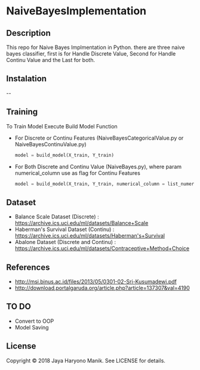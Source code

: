 # NaiveBayesImplementation
## Description
This repo for Naive Bayes Implmentation in Python. there are three naive bayes classifier, first is for Handle Discrete Value, Second for Handle Continu Value and the Last for both.

## Instalation
--

## Training
To Train Model Execute Build Model Function
 * For Discrete or Continu Features (NaiveBayesCategoricalValue.py or NaiveBayesContinuValue.py)
 
   ```python
   model = build_model(X_train, Y_train)
   ```
    
 * For Both Discrete and Continu Value (NaiveBayes.py), where param numerical_column use as flag for Continu Features
 
   ```python
   model = build_model(X_train, Y_train, numerical_column = list_numerical_feature)
   ```
  


## Dataset
 * Balance Scale Dataset (Discrete) : https://archive.ics.uci.edu/ml/datasets/Balance+Scale
 * Haberman's Survival Dataset (Continu) : https://archive.ics.uci.edu/ml/datasets/Haberman's+Survival
 * Abalone Dataset (Discrete and Continu) : https://archive.ics.uci.edu/ml/datasets/Contraceptive+Method+Choice
 
## References 
 * http://msi.binus.ac.id/files/2013/05/0301-02-Sri-Kusumadewi.pdf
 * http://download.portalgaruda.org/article.php?article=137307&val=4190
 
## TO DO
 * Convert to OOP
 * Model Saving
 
## License
 Copyright © 2018 Jaya Haryono Manik. See LICENSE for details.
